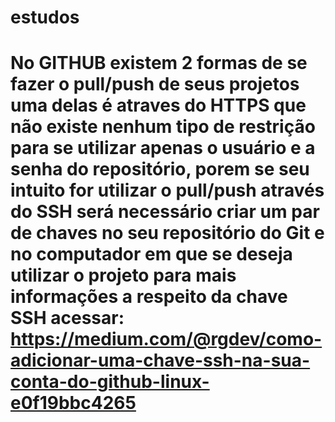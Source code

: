 # estudos

# No GITHUB existem 2 formas de se fazer o pull/push de seus projetos uma delas é atraves do HTTPS que não existe nenhum tipo de restrição para se utilizar apenas o usuário e a senha do repositório, porem se seu intuito for utilizar o pull/push através do SSH será necessário criar um par de chaves no seu repositório do Git e no computador em que se deseja utilizar o projeto para mais informações a respeito da chave SSH acessar: https://medium.com/@rgdev/como-adicionar-uma-chave-ssh-na-sua-conta-do-github-linux-e0f19bbc4265
